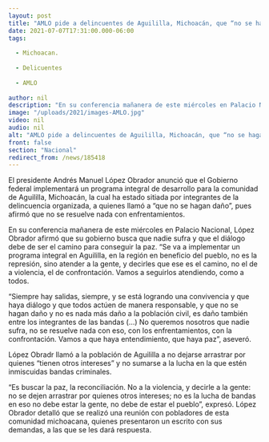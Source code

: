 ```yaml
---
layout: post
title: "AMLO pide a delincuentes de Aguililla, Michoacán, que “no se hagan daño”"
date: 2021-07-07T17:31:00.000-06:00
tags:
  
  - Michoacan.
  
  - Delicuentes
  
  - AMLO
  
author: nil
description: "En su conferencia mañanera de este miércoles en Palacio Nacional, López Obrador afirmó que su gobierno busca que nadie sufra y que el diálogo debe de ser el camino para conseguir la paz."
image: "/uploads/2021/images-AMLO.jpg"
video: nil
audio: nil
alt: "AMLO pide a delincuentes de Aguililla, Michoacán, que “no se hagan daño”"
front: false
section: "Nacional"
redirect_from: /news/185418
---
```


El presidente Andrés Manuel López Obrador anunció que el Gobierno federal implementará un programa integral de desarrollo para la comunidad de Aguililla, Michoacán, la cual ha estado sitiada por integrantes de la delincuencia organizada, a quienes llamó a “que no se hagan daño”, pues afirmó que no se resuelve nada con enfrentamientos. 

En su conferencia mañanera de este miércoles en Palacio Nacional, López Obrador afirmó que su gobierno busca que nadie sufra y que el diálogo debe de ser el camino para conseguir la paz.
“Se va a implementar un programa integral en Aguililla, en la región en beneficio del pueblo, no es la represión, sino atender a la gente, y decirles que ese es el camino, no el de a violencia, el de confrontación. Vamos a seguirlos atendiendo, como a todos.

“Siempre hay salidas, siempre, y se está logrando una convivencia y que haya diálogo y que todos actúen de manera responsable, y que no se hagan daño y no es nada más daño a la población civil, es daño también entre los integrantes de las bandas (…) No queremos nosotros que nadie sufra, no se resuelve nada con eso, con los enfrentamientos, con la confrontación. Vamos a que haya entendimiento, que haya paz”, aseveró. 

López Obradr llamó a la población de Aguililla a no dejarse arrastrar por quienes “tienen otros intereses” y no sumarse a la lucha en la que estén inmiscuidas bandas criminales. 

“Es buscar la paz, la reconciliación. No a la violencia, y decirle a la gente: no se dejen arrastrar por quienes otros intereses; no es la lucha de bandas en eso no debe estar la gente, no debe de estar el pueblo”, expresó. López Obrador detalló que se realizó una reunión con pobladores de esta comunidad michoacana, quienes presentaron un escrito con sus demandas, a las que se les dará respuesta.